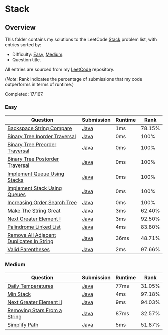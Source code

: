 # Stack

## Overview
This folder contains my solutions to the LeetCode [Stack](https://leetcode.com/problem-list/stack/) problem list,
with entries sorted by:
- Difficulty: [Easy](#easy), [Medium](#medium).
- Question title.

All entries are sourced from my [LeetCode](https://github.com/shumarb/leetcode) repository.

(*Note*: Rank indicates the percentage of submissions that my code outperforms in terms of runtime.)

Completed: 17/167.

### Easy
| Question                                                                                                                        | Submission                                                                                                      | Runtime | Rank   |
|---------------------------------------------------------------------------------------------------------------------------------|-----------------------------------------------------------------------------------------------------------------|---------|--------|
| [Backspace String Compare](https://leetcode.com/problems/backspace-string-compare/description/)                                 | [Java](https://github.com/shumarb/leetcode/blob/main/submissions/java/BackspaceStringCompare.java)              | 1ms     | 78.15% |
| [Binary Tree Inorder Traversal](https://leetcode.com/problems/binary-tree-inorder-traversal/description/)                       | [Java](https://github.com/shumarb/leetcode/blob/main/submissions/java/BinaryTreeInorderTraversal.java)          | 0ms     | 100%   |
| [Binary Tree Preorder Traversal](https://leetcode.com/problems/binary-tree-preorder-traversal/description/)                     | [Java](https://github.com/shumarb/leetcode/blob/main/submissions/java/BinaryTreePreorderTraversal.java)         | 0ms     | 100%   |
| [Binary Tree Postorder Traversal](https://leetcode.com/problems/binary-tree-postorder-traversal/description/)                   | [Java](https://github.com/shumarb/leetcode/blob/main/submissions/java/BinaryTreePostorderTraversal.java)        | 0ms     | 100%   |
| [Implement Queue Using Stacks](https://leetcode.com/problems/implement-queue-using-stacks/description/)                         | [Java](https://github.com/shumarb/leetcode/blob/main/submissions/java/ImplementQueueUsingStacks.java)           | 0ms     | 100%   |
| [Implement Stack Using Queues](https://leetcode.com/problems/implement-stack-using-queues/description/)                         | [Java](https://github.com/shumarb/leetcode/blob/main/submissions/java/ImplementStackUsingQueues.java)           | 0ms     | 100%   |
| [Increasing Order Search Tree](https://leetcode.com/problems/increasing-order-search-tree/description/)                         | [Java](https://github.com/shumarb/leetcode/blob/main/submissions/java/IncreasingOrderSearchTree.java)           | 0ms     | 100%   |
| [Make The String Great](https://leetcode.com/problems/make-the-string-great/description/)                                       | [Java](https://github.com/shumarb/leetcode/blob/main/submissions/java/MakeTheStringGreat.java)                  | 3ms     | 62.40% |
| [Next Greater Element I](https://leetcode.com/problems/next-greater-element-i/description/)                                     | [Java](https://github.com/shumarb/leetcode/blob/main/submissions/java/NextGreaterElementOne.java)               | 3ms     | 92.50% |
| [Palindrome Linked List](https://leetcode.com/problems/palindrome-linked-list/description/)                                     | [Java](https://github.com/shumarb/leetcode/blob/main/submissions/java/PalindromeLinkedList.java)                | 4ms     | 83.80% |
| [Remove All Adjacent Duplicates In String](https://leetcode.com/problems/remove-all-adjacent-duplicates-in-string/description/) | [Java](https://github.com/shumarb/leetcode/blob/main/submissions/java/RemoveAllAdjacentDuplicatesInString.java) | 36ms    | 48.71% |
| [Valid Parentheses](https://leetcode.com/problems/valid-parentheses/description/)                                               | [Java](https://github.com/shumarb/leetcode/blob/main/submissions/java/ValidParentheses.java)                    | 2ms     | 97.66% |

### Medium
| Question                                                                                                | Submission                                                                                           | Runtime | Rank   |
|---------------------------------------------------------------------------------------------------------|------------------------------------------------------------------------------------------------------|---------|--------|
| [Daily Temperatures](https://leetcode.com/problems/daily-temperatures/description/)                     | [Java](https://github.com/shumarb/leetcode/blob/main/submissions/java/DailyTemperatures.java)        | 77ms    | 31.05% |
| [Min Stack](https://leetcode.com/problems/min-stack/description/)                                       | [Java](https://github.com/shumarb/leetcode/blob/main/submissions/java/MinStack.java)                 | 4ms     | 97.18% |
| [Next Greater Element II](https://leetcode.com/problems/next-greater-element-ii/description/)           | [Java](https://github.com/shumarb/leetcode/blob/main/submissions/java/NextGreaterElementTwo.java)    | 9ms     | 94.03% |
| [Removing Stars From a String](https://leetcode.com/problems/removing-stars-from-a-string/description/) | [Java](https://github.com/shumarb/leetcode/blob/main/submissions/java/RemovingStarsFromAString.java) | 87ms    | 32.57% |
| [Simplify Path](https://leetcode.com/problems/simplify-path/description/)                               | [Java](https://github.com/shumarb/leetcode/blob/main/submissions/java/SimplifyPath.java)             | 5ms     | 51.87% |
